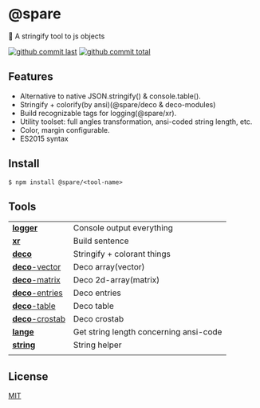 # @spare
:blowfish: A stringify tool to js objects

[![github commit last][badge-github-last-commit]][url-github]
[![github commit total][badge-github-commit-count]][url-github]

[//]: <> (Shields)
[badge-github-last-commit]: https://flat.badgen.net/github/last-commit/hoyeungw/spare
[badge-github-commit-count]: https://flat.badgen.net/github/commits/hoyeungw/spare

[//]: <> (Link)
[url-github]: https://github.com/hoyeungw/spare

## Features

- Alternative to native JSON.stringify() & console.table().
- Stringify + colorify(by ansi)(@spare/deco & deco-modules)
- Build recognizable tags for logging(@spare/xr).
- Utility toolset: full angles transformation, ansi-coded string length, etc.
- Color, margin configurable.
- ES2015 syntax

## Install

```console
$ npm install @spare/<tool-name>
```

## Tools

|                                  |                                               |
| -------------------------------- | --------------------------------------------  |
| [**logger**](logger/logger)      | Console output everything                     |
| [**xr**](logger/deco)            | Build sentence                                |
| [**deco**](logger/deco)          | Stringify + colorant things                   |
| [**deco**-vector](logger/deco)   | Deco array(vector)                            |
| [**deco**-matrix](logger/deco)   | Deco 2d-array(matrix)                         |
| [**deco**-entries](logger/deco)  | Deco entries                                  |
| [**deco**-table](logger/deco)    | Deco table                                    |
| [**deco**-crostab](logger/deco)  | Deco crostab                                  |
| [**lange**](string-helper/lange)      | Get string length concerning ansi-code        |
| [**string**](string-helper/string)    | String helper                                 |
|                                  |                                               |

## License

[MIT](http://opensource.org/licenses/MIT)
